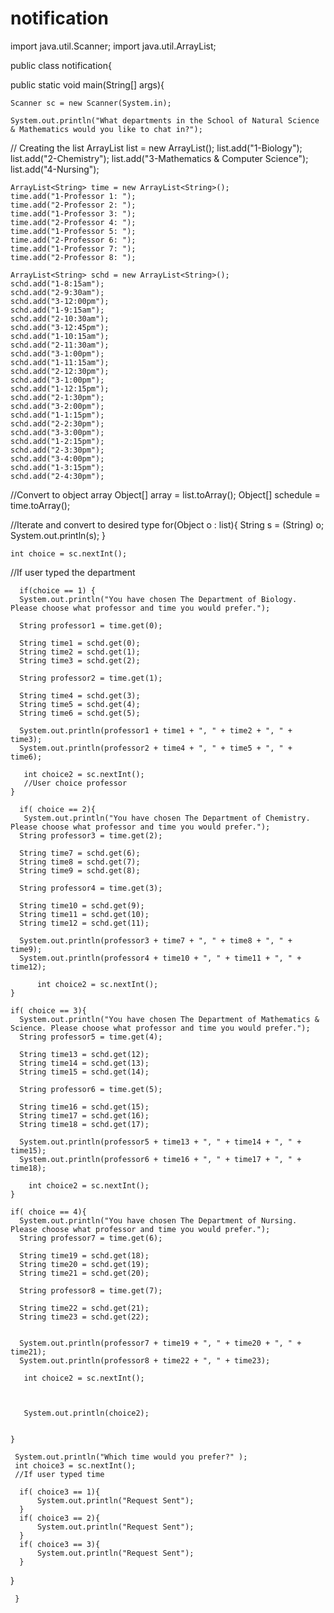 # notification
import java.util.Scanner;
import java.util.ArrayList;

public class notification{
    
  public static void main(String[] args){

    Scanner sc = new Scanner(System.in);
         
    System.out.println("What departments in the School of Natural Science & Mathematics would you like to chat in?");

// Creating the list
    ArrayList<String> list = new ArrayList<String>();
    list.add("1-Biology");
    list.add("2-Chemistry");
    list.add("3-Mathematics & Computer Science");
    list.add("4-Nursing");

   
    ArrayList<String> time = new ArrayList<String>();
    time.add("1-Professor 1: ");
    time.add("2-Professor 2: ");
    time.add("1-Professor 3: ");
    time.add("2-Professor 4: ");
    time.add("1-Professor 5: ");
    time.add("2-Professor 6: ");
    time.add("1-Professor 7: ");
    time.add("2-Professor 8: ");
    
    ArrayList<String> schd = new ArrayList<String>();
    schd.add("1-8:15am");
    schd.add("2-9:30am");  
    schd.add("3-12:00pm");
    schd.add("1-9:15am");
    schd.add("2-10:30am");  
    schd.add("3-12:45pm");
    schd.add("1-10:15am");
    schd.add("2-11:30am");  
    schd.add("3-1:00pm");  
    schd.add("1-11:15am");
    schd.add("2-12:30pm");  
    schd.add("3-1:00pm");  
    schd.add("1-12:15pm");
    schd.add("2-1:30pm");  
    schd.add("3-2:00pm");  
    schd.add("1-1:15pm");
    schd.add("2-2:30pm");  
    schd.add("3-3:00pm");  
    schd.add("1-2:15pm");
    schd.add("2-3:30pm");
    schd.add("3-4:00pm");
    schd.add("1-3:15pm");
    schd.add("2-4:30pm");

  //Convert to object array
  Object[] array = list.toArray();
  Object[] schedule = time.toArray();
   
  //Iterate and convert to desired type
  for(Object o : list){
    String s = (String) o;
  System.out.println(s);
  }
  
    int choice = sc.nextInt();
  //If user typed the department
 
    
      
      if(choice == 1) {
      System.out.println("You have chosen The Department of Biology. Please choose what professor and time you would prefer.");
      
      String professor1 = time.get(0);
          
      String time1 = schd.get(0);
      String time2 = schd.get(1);
      String time3 = schd.get(2);
          
      String professor2 = time.get(1);

      String time4 = schd.get(3);
      String time5 = schd.get(4);
      String time6 = schd.get(5);
          
      System.out.println(professor1 + time1 + ", " + time2 + ", " + time3);
      System.out.println(professor2 + time4 + ", " + time5 + ", " + time6);

       int choice2 = sc.nextInt();
       //User choice professor
    }
    
      if( choice == 2){
       System.out.println("You have chosen The Department of Chemistry. Please choose what professor and time you would prefer.");
      String professor3 = time.get(2);
         
      String time7 = schd.get(6);   
      String time8 = schd.get(7); 
      String time9 = schd.get(8);
          
      String professor4 = time.get(3); 

      String time10 = schd.get(9);
      String time11 = schd.get(10);
      String time12 = schd.get(11); 
          
      System.out.println(professor3 + time7 + ", " + time8 + ", " + time9);
      System.out.println(professor4 + time10 + ", " + time11 + ", " + time12);
       
          int choice2 = sc.nextInt();
    }
   
    if( choice == 3){
      System.out.println("You have chosen The Department of Mathematics & Science. Please choose what professor and time you would prefer.");
      String professor5 = time.get(4);
        
      String time13 = schd.get(12);
      String time14 = schd.get(13);
      String time15 = schd.get(14); 
        
      String professor6 = time.get(5); 

      String time16 = schd.get(15);
      String time17 = schd.get(16);
      String time18 = schd.get(17);
        
      System.out.println(professor5 + time13 + ", " + time14 + ", " + time15);
      System.out.println(professor6 + time16 + ", " + time17 + ", " + time18);
       
        int choice2 = sc.nextInt();
    }
   
    if( choice == 4){
      System.out.println("You have chosen The Department of Nursing. Please choose what professor and time you would prefer.");
      String professor7 = time.get(6);
        
      String time19 = schd.get(18);
      String time20 = schd.get(19);
      String time21 = schd.get(20);
        
      String professor8 = time.get(7); 

      String time22 = schd.get(21);
      String time23 = schd.get(22);
      

      System.out.println(professor7 + time19 + ", " + time20 + ", " + time21);
      System.out.println(professor8 + time22 + ", " + time23);
      
       int choice2 = sc.nextInt();
       
       
       
       System.out.println(choice2);

       
    }
      
     System.out.println("Which time would you prefer?" );
     int choice3 = sc.nextInt();
     //If user typed time
      
      if( choice3 == 1){
          System.out.println("Request Sent");
      }
      if( choice3 == 2){
          System.out.println("Request Sent");
      }
      if( choice3 == 3){
          System.out.println("Request Sent");
      }
      
      
      
     
  }
    
     }
      
